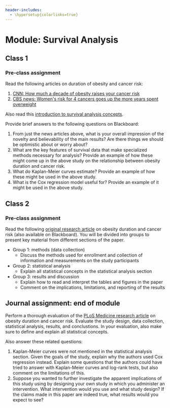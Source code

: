 ```yaml
---
header-includes:
  - \hypersetup{colorlinks=true}
---
```


# Module: Survival Analysis

## Class 1

### Pre-class assignment

Read the following articles on duration of obesity and cancer risk:

1. [CNN: How much a decade of obesity raises your cancer risk](http://www.cnn.com/2016/08/16/health/obesity-overweight-cancer-risk/)
2. [CBS news: Women's risk for 4 cancers goes up the more years spent overweight](http://www.cbsnews.com/news/womens-risk-for-4-cancers-goes-up-the-more-years-spent-overweight/)

Also read this [introduction to survival analysis concepts](https://www.cscu.cornell.edu/news/statnews/stnews78.pdf).

Provide brief answers to the following questions on Blackboard:

1. From just the news articles above, what is your overall impression of the novelty and believability of the main results? Are there things we should be optimistic about or worry about?
2. What are the key features of survival data that make specialized methods necessary for analysis? Provide an example of how these might come up in the above study on the relationship between obesity duration and cancer risk.
3. What do Kaplan-Meier curves estimate? Provide an example of how these might be used in the above study.
4. What is the Cox regression model useful for? Provide an example of it might be used in the above study.

## Class 2

### Pre-class assignment

Read the following [original research article](http://journals.plos.org/plosmedicine/article?id=10.1371/journal.pmed.1002081) on obesity duration and cancer risk (also available on Blackboard). You will be divided into groups to present key material from different sections of the paper.

- Group 1: methods (data collection)
    - Discuss the methods used for enrollment and collection of information and measurements on the study participants
- Group 2: statistical analysis
    - Explain all statistical concepts in the statistical analysis section
- Group 3: results and discussion
    - Explain how to read and interpret the tables and figures in the paper
    - Comment on the implications, limitations, and reporting of the results

## Journal assignment: end of module

Perform a thorough evaluation of the [PLoS Medicine research article](http://journals.plos.org/plosmedicine/article?id=10.1371/journal.pmed.1002081) on obesity duration and cancer risk. Evaluate the study design, data collection, statistical analysis, results, and conclustions. In your evaluation, also make sure to define and explain all statistical concepts.

Also answer these related questions:

1. Kaplan-Meier curves were not mentioned in the statistical analysis section. Given the goals of the study, explain why the authors used Cox regression instead. Explain some questions that the authors could have tried to answer with Kaplan-Meier curves and log-rank tests, but also comment on the limitations of this.
2. Suppose you wanted to further investigate the apparent implications of this study using by designing your own study in which you administer an intervention. What intervention would you use and what study design? If the claims made in this paper are indeed true, what results would you expect to see?
